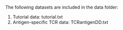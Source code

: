 The following datasets are included in the data folder:

1. Tutorial data: tutorial.txt    
2. Antigen-specific TCR data: TCRantigenDD.txt

